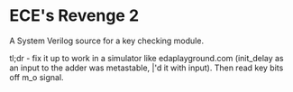 ECE's Revenge 2
===============

A System Verilog source for a key checking module.

tl;dr - fix it up to work in a simulator like edaplayground.com (init_delay as an input to the adder was metastable, |'d it with input). Then read key bits off m_o signal.
